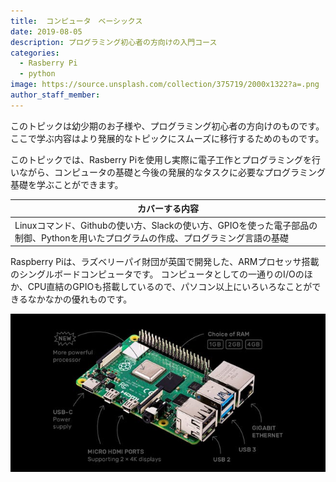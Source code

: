 ```yaml
---
title:  コンピュータ　ベーシックス
date: 2019-08-05
description: プログラミング初心者の方向けの入門コース
categories:
  - Rasberry Pi
  - python
image: https://source.unsplash.com/collection/375719/2000x1322?a=.png
author_staff_member: 
---
```


このトピックは幼少期のお子様や、プログラミング初心者の方向けのものです。ここで学ぶ内容はより発展的なトピックにスムーズに移行するためのものです。

このトピックでは、Rasberry Piを使用し実際に電子工作とプログラミングを行いながら、コンピュータの基礎と今後の発展的なタスクに必要なプログラミング基礎を学ぶことができます。

| カバーする内容                                                                                         | 
|--------------------------------------------------------------------------------------------------------|
|  Linuxコマンド、Githubの使い方、Slackの使い方、GPIOを使った電子部品の制御、Pythonを用いたプログラムの作成、プログラミング言語の基礎 |  


Raspberry Piは、ラズベリーパイ財団が英国で開発した、ARMプロセッサ搭載のシングルボードコンピュータです。 コンピュータとしての一通りのI/Oのほか、CPU直結のGPIOも搭載しているので、パソコン以上にいろいろなことができるなかなかの優れものです。

![](/images/raspberry-pi-4.png)

